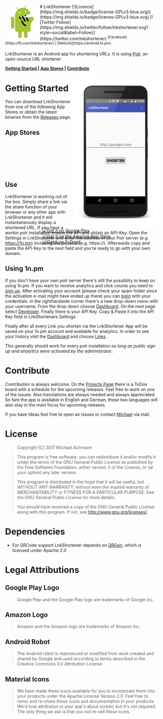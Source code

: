 <img src="/icons/LnkShortenerRobo512.png" align="left" height="114">
# LnkShortener [![Licence](https://img.shields.io/badge/license-GPLv3-blue.svg)](https://img.shields.io/badge/license-GPLv3-blue.svg) [![Twitter Follow](https://img.shields.io/twitter/follow/lnkshortener.svg?style=social&label=Follow)](https://twitter.com/lnkshortener) <sup> [Facebook](https://fb.com/lnkshortener) | [Website](https://android.1n.pm)</sup>


LnkShortener is an Android app for shortening URLs. It is using [Polr](https://github.com/Cydrobolt/polr), an open-source URL shortener

**[Getting Started](#getting-started) | [App Stores](#app-stores) | [Contribute](#contribute)**

<img style="float:right; height:500px" height="500" align="right" src="/metadata/images/ScreenshotFramedEnglish.png" >

# Getting Started
You can download LnkShortener from one of the following App Stores or obtain the latest binaries from the [Releases](https://github.com/michaelachmann/LnkShortener/releases) page.

## App Stores

<div style="height: 100px; vertical-align: middle; width: 260px; margin: 0; margin-left: auto; margin-right: auto;">
<a href='https://1n.pm/lnkshortener'> <img style="vertical-align: middle;" alt='Get it on Google Play' height='100' src='https://play.google.com/intl/en_us/badges/images/generic/en_badge_web_generic.png'/></a>
<br />
<a href='https://1n.pm/lnk_amzn'><img style="vertical-align: middle;" height="66" alt='Get it on the Amazon App Store' src='https://images-na.ssl-images-amazon.com/images/G/01/mobile-apps/devportal2/res/images/amazon-underground-app-us-black.png'></a>
<br />
<a href="https://1n.pm/f-droid"><img style="vertical-align: middle;" src="https://f-droid.org/badge/get-it-on.png" alt="Get it on F-Droid" height="80"></a>
</div>

## Use
LnkShortener is working out of the box. Simply share a link via the share function of your browser or any other app with LnkShortener and it will instantaneously display a shortened URL. 
If you have a workin polr installation enable the API and obtain an API-Key. Open the Settings in LnkShortener and enter the address of your Polr server (e.g. https://1n.pm) including the protocol (e.g. https://). Afterwards copy and paste the API-Key to the next field and you're ready to go with your own domain.

## Using 1n.pm
If you don't have your own polr server there's still the possiblity to keep on using 1n.pm. If you want to receive analytics and click counts you need to [sign up](https://1n.pm/signup). After activating your account (please check your spam folder since the activation e-mail might have ended up there) you can [login](https://1n.pm/login) with your credentials. 
In the righthandside corner there's a new drop-down menu with your username. From the drop-down choose [Dashboard](https://1n.pm/admin). On the next page select [Developer](https://1n.pm/admin#developer). Finally there is your API Key. Copy & Paste it into the API Key field in LnkShorteners Settings.

Finally after all every Link you shorten via the LnkShortener App will be saved on your 1n.pm account and available for analytics. In order to see your history visit the [Dashboard](https://1n.pm/admin) and choose [Links](https://1n.pm/admin#links).

This generally should work for every polr installation *as long as public sign up and analytics were activated by the administrator*.

# Contribute
Contribution is always welcome. On the [Projects Page](https://github.com/michaelachmann/LnkShortener/projects/1) there is a ToDos board with a schedule for the upcoming releases. Feel free to work on one of the issues. Also translations are always needed and always appreciated. So fare the app is available in English and German, these two languages will also stay in the main focus for upcoming releases.

If you have Ideas feel free to open an Issues or contact [Michael](https://github.com/michaelachmann) via mail.

# License 
> Copyright (C) 2017 Michael Achmann

>This program is free software: you can redistribute it and/or modify
>it under the terms of the GNU General Public License as published by
>the Free Software Foundation, either version 3 of the License, or
>(at your option) any later version.
>
>This program is distributed in the hope that it will be useful,
>but WITHOUT ANY WARRANTY; without even the implied warranty of
>MERCHANTABILITY or FITNESS FOR A PARTICULAR PURPOSE.  See the
>GNU General Public License for more details.
>
>You should have received a copy of the GNU General Public License
>along with this program.  If not, see <http://www.gnu.org/licenses/>.

# Dependencies

* For QRCode support LnkShortener depends on [QRGen](https://github.com/kenglxn/QRGen), which is licensed under Apache 2.0

# Legal Attributions
## Google Play Logo
>Google Play and the Google Play logo are trademarks of Google Inc.

## Amazon Logo
>Amazon and the Amazon logo are trademarks of Amazon Inc.

## Android Robot
>The Android robot is reproduced or modified from work created and shared by Google and used according to terms described in the Creative Commons 3.0 Attribution License.

## Material Icons
>We have made these icons available for you to incorporate them into your products under the Apache License Version 2.0. Feel free to remix and re-share these icons and documentation in your products. We'd love attribution in your app's about screen, but it's not required. The only thing we ask is that you not re-sell these icons.
